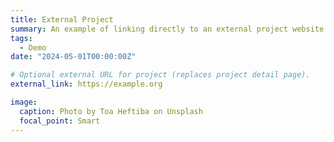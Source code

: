 ```yaml
---
title: External Project
summary: An example of linking directly to an external project website using `external_link`.
tags:
  - Demo
date: "2024-05-01T00:00:00Z"

# Optional external URL for project (replaces project detail page).
external_link: https://example.org

image:
  caption: Photo by Toa Heftiba on Unsplash
  focal_point: Smart
---
```

